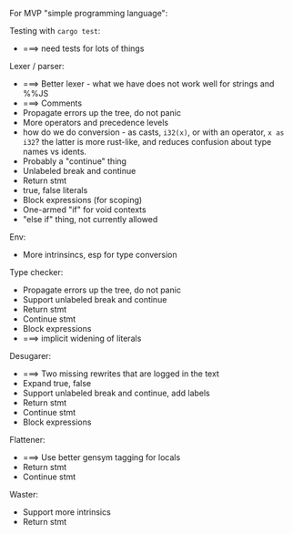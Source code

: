 For MVP "simple programming language":

Testing with `cargo test`:

  - ===> need tests for lots of things

Lexer / parser:

  - ===> Better lexer - what we have does not work well for strings and %%JS
  - ===> Comments
  - Propagate errors up the tree, do not panic
  - More operators and precedence levels
  - how do we do conversion - as casts, `i32(x)`, or with an operator, `x as i32`?
    the latter is more rust-like, and reduces confusion about type names vs idents.
  - Probably a "continue" thing
  - Unlabeled break and continue
  - Return stmt
  - true, false literals
  - Block expressions (for scoping)
  - One-armed "if" for void contexts
  - "else if" thing, not currently allowed

Env:

  - More intrinsincs, esp for type conversion

Type checker:

  - Propagate errors up the tree, do not panic
  - Support unlabeled break and continue
  - Return stmt
  - Continue stmt
  - Block expressions
  - ===> implicit widening of literals

Desugarer:

  - ===> Two missing rewrites that are logged in the text
  - Expand true, false
  - Support unlabeled break and continue, add labels
  - Return stmt
  - Continue stmt
  - Block expressions

Flattener:

  - ===> Use better gensym tagging for locals
  - Return stmt
  - Continue stmt

Waster:

  - Support more intrinsics
  - Return stmt
